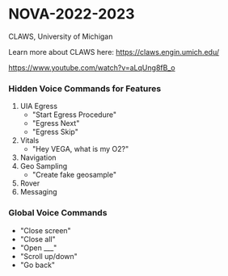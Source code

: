 # NOVA-2022-2023

CLAWS, University of Michigan

Learn more about CLAWS here: https://claws.engin.umich.edu/

https://www.youtube.com/watch?v=aLqUng8fB_o

### Hidden Voice Commands for Features

1. UIA Egress 
    - "Start Egress Procedure"
    - "Egress Next"
    - "Egress Skip"
2. Vitals
    - "Hey VEGA, what is my O2?"
3. Navigation
4. Geo Sampling
    - "Create fake geosample"
5. Rover
6. Messaging

### Global Voice Commands
- "Close screen"
- "Close all"
- "Open ___"
- "Scroll up/down"
- "Go back"
